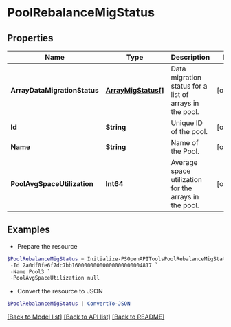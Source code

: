 # PoolRebalanceMigStatus
## Properties

Name | Type | Description | Notes
------------ | ------------- | ------------- | -------------
**ArrayDataMigrationStatus** | [**ArrayMigStatus[]**](ArrayMigStatus.md) | Data migration status for a list of arrays in the pool. | [optional] 
**Id** | **String** | Unique ID of the pool. | [optional] 
**Name** | **String** | Name of the Pool. | [optional] 
**PoolAvgSpaceUtilization** | **Int64** | Average space utilization for the arrays in the pool. | [optional] 

## Examples

- Prepare the resource
```powershell
$PoolRebalanceMigStatus = Initialize-PSOpenAPIToolsPoolRebalanceMigStatus  -ArrayDataMigrationStatus null `
 -Id 2a0df0fe6f7dc7bb16000000000000000000004817 `
 -Name Pool3 `
 -PoolAvgSpaceUtilization null
```

- Convert the resource to JSON
```powershell
$PoolRebalanceMigStatus | ConvertTo-JSON
```

[[Back to Model list]](../README.md#documentation-for-models) [[Back to API list]](../README.md#documentation-for-api-endpoints) [[Back to README]](../README.md)

